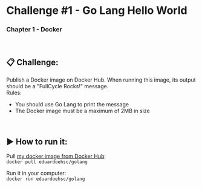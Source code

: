 # Challenge #1 - Go Lang Hello World
### Chapter 1  - Docker

<br>

## :clipboard: Challenge:
Publish a Docker image on Docker Hub. When running this image, its output should be a "FullCycle Rocks!" message.
\
Rules:
- You should use Go Lang to print the message
- The Docker image must be a maximum of 2MB in size

<br>

## :arrow_forward: How to run it:
Pull [my docker image from Docker Hub](https://hub.docker.com/r/eduardoehsc/golang):\
`docker pull eduardoehsc/golang`

Run it in your computer:\
`docker run eduardoehsc/golang`